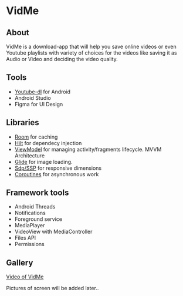 # VidMe
##  About

VidMe is a download-app that will help you save online videos or even Youtube playlists with variety of choices for the videos like saving it as Audio or Video
and deciding the video quality.

## Tools

- [Youtube-dl](https://github.com/yausername/youtubedl-android) for Android 
- Android Studio
- Figma for UI Design

## Libraries

- [Room](https://developer.android.com/training/data-storage/room) for caching
- [Hilt](https://developer.android.com/training/dependency-injection/hilt-android) for dependecy injection
- [ViewModel](https://developer.android.com/topic/libraries/architecture/viewmodel) for managing activity/fragments lifecycle. MVVM Architecture
- [Glide](https://github.com/bumptech/glide) for image loading.
- [Sdp/SSP](https://www.google.com/search?q=ssp+android+studio&sxsrf=ALiCzsatoTGPsQ1bC06l02LtMpFv20sx4Q%3A1665102193696&ei=cXE_Y42MKrKP9u8PuZW4iAg&ved=0ahUKEwjNiJSG7cz6AhWyh_0HHbkKDoEQ4dUDCA0&uact=5&oq=ssp+android+studio&gs_lcp=Cgxnd3Mtd2l6LXNlcnAQAzIICAAQgAQQywE6CggAEEcQ1gQQsAM6DQguEMcBENEDELADEEM6BggAEB4QB0oECEEYAEoECEYYAFC7AViSB2DHCGgBcAF4AIABjwGIAagDkgEDMC4zmAEAoAEByAEJwAEB&sclient=gws-wiz-serp) for responsive dimensions
- [Coroutines](https://developer.android.com/kotlin/coroutines) for asynchronous work

## Framework tools

- Android Threads
- Notifications
- Foreground service
- MediaPlayer
- VideoView with MediaController
- Files API
- Permissions

## Gallery

[Video of VidMe](https://drive.google.com/file/d/1LQeMeVnOndmyuzVucu71tALKmiEQuwyB/view?usp=sharing)

Pictures of screen will be added later..
